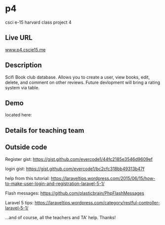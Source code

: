 

# p4
csci e-15 harvard class project 4

## Live URL
www.p4.cscie15.me

## Description
Scifi Book club database. 
Allows you to create a user, view books, edit, delete, and comment on other reviews.
Future devlopment will bring a rating system via table.

## Demo
located here: 

## Details for teaching team


## Outside code
Register gist:
https://gist.github.com/evercode1/44fc2185e3546d9609ef

login gist:
https://gist.github.com/evercode1/bc2cfc318bb49313b47f

help from this tutorial:
https://laraveltips.wordpress.com/2015/06/15/how-to-make-user-login-and-registration-laravel-5-1/

Flash messages:
https://github.com/plasticbrain/PhpFlashMessages

Laravel 5 tips:
https://laraveltips.wordpress.com/category/restful-controller-laravel-5-1/

...and of course, all the teachers and TA' help. Thanks!

